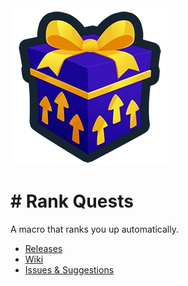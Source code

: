 <picture>
  <img src="https://raw.githubusercontent.com/waktool/.github/main/assets/PS99_Ranks.webp">
</picture>

<a name="title"><h1># Rank Quests</h1></a>
A macro that ranks you up automatically.
- <a href="https://github.com/waktool/RankQuests/releases">Releases</a>
- <a href="https://github.com/waktool/RankQuests/wiki">Wiki</a>
- <a href="https://github.com/waktool/RankQuests/issues">Issues & Suggestions</a>
